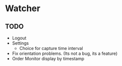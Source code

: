 # Watcher

## TODO
- Logout
- Settings
  - Choice for capture time interval 
- Fix orientation problems. (Its not a bug, its a feature) 
- Order Monitor display by timestamp
